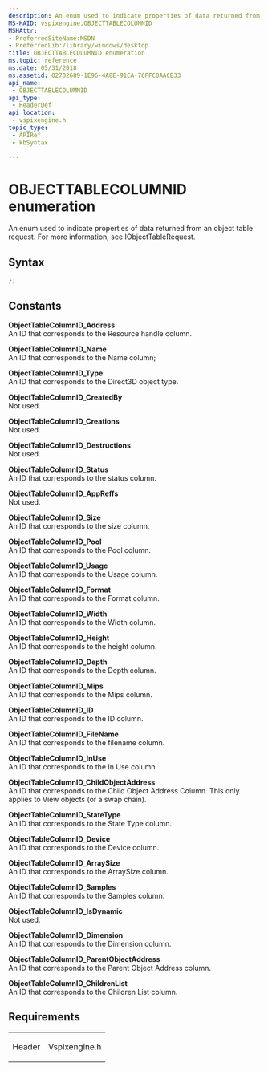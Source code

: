 ```yaml
---
description: An enum used to indicate properties of data returned from an object table request. For more information, see IObjectTableRequest.
MS-HAID: vspixengine.OBJECTTABLECOLUMNID
MSHAttr:
- PreferredSiteName:MSDN
- PreferredLib:/library/windows/desktop
title: OBJECTTABLECOLUMNID enumeration
ms.topic: reference
ms.date: 05/31/2018
ms.assetid: 02702689-1E96-4A8E-91CA-76FFC0AACB33
api_name: 
 - OBJECTTABLECOLUMNID
api_type: 
 - HeaderDef
api_location: 
 - vspixengine.h
topic_type: 
 - APIRef
 - kbSyntax

---
```


# <span id="vspixengine.objecttablecolumnid"></span>OBJECTTABLECOLUMNID enumeration

An enum used to indicate properties of data returned from an object table request. For more information, see IObjectTableRequest.

## Syntax


```C++
};
```

## Constants

<span id="ObjectTableColumnID_Address"></span><span id="objecttablecolumnid_address"></span><span id="OBJECTTABLECOLUMNID_ADDRESS"></span>**ObjectTableColumnID\_Address**  
An ID that corresponds to the Resource handle column.

<span id="ObjectTableColumnID_Name"></span><span id="objecttablecolumnid_name"></span><span id="OBJECTTABLECOLUMNID_NAME"></span>**ObjectTableColumnID\_Name**  
An ID that corresponds to the Name column;

<span id="ObjectTableColumnID_Type"></span><span id="objecttablecolumnid_type"></span><span id="OBJECTTABLECOLUMNID_TYPE"></span>**ObjectTableColumnID\_Type**  
An ID that corresponds to the Direct3D object type.

<span id="ObjectTableColumnID_CreatedBy"></span><span id="objecttablecolumnid_createdby"></span><span id="OBJECTTABLECOLUMNID_CREATEDBY"></span>**ObjectTableColumnID\_CreatedBy**  
Not used.

<span id="ObjectTableColumnID_Creations"></span><span id="objecttablecolumnid_creations"></span><span id="OBJECTTABLECOLUMNID_CREATIONS"></span>**ObjectTableColumnID\_Creations**  
Not used.

<span id="ObjectTableColumnID_Destructions"></span><span id="objecttablecolumnid_destructions"></span><span id="OBJECTTABLECOLUMNID_DESTRUCTIONS"></span>**ObjectTableColumnID\_Destructions**  
Not used.

<span id="ObjectTableColumnID_Status"></span><span id="objecttablecolumnid_status"></span><span id="OBJECTTABLECOLUMNID_STATUS"></span>**ObjectTableColumnID\_Status**  
An ID that corresponds to the status column.

<span id="ObjectTableColumnID_AppReffs"></span><span id="objecttablecolumnid_appreffs"></span><span id="OBJECTTABLECOLUMNID_APPREFFS"></span>**ObjectTableColumnID\_AppReffs**  
Not used.

<span id="ObjectTableColumnID_Size"></span><span id="objecttablecolumnid_size"></span><span id="OBJECTTABLECOLUMNID_SIZE"></span>**ObjectTableColumnID\_Size**  
An ID that corresponds to the size column.

<span id="ObjectTableColumnID_Pool"></span><span id="objecttablecolumnid_pool"></span><span id="OBJECTTABLECOLUMNID_POOL"></span>**ObjectTableColumnID\_Pool**  
An ID that corresponds to the Pool column.

<span id="ObjectTableColumnID_Usage"></span><span id="objecttablecolumnid_usage"></span><span id="OBJECTTABLECOLUMNID_USAGE"></span>**ObjectTableColumnID\_Usage**  
An ID that corresponds to the Usage column.

<span id="ObjectTableColumnID_Format"></span><span id="objecttablecolumnid_format"></span><span id="OBJECTTABLECOLUMNID_FORMAT"></span>**ObjectTableColumnID\_Format**  
An ID that corresponds to the Format column.

<span id="ObjectTableColumnID_Width"></span><span id="objecttablecolumnid_width"></span><span id="OBJECTTABLECOLUMNID_WIDTH"></span>**ObjectTableColumnID\_Width**  
An ID that corresponds to the Width column.

<span id="ObjectTableColumnID_Height"></span><span id="objecttablecolumnid_height"></span><span id="OBJECTTABLECOLUMNID_HEIGHT"></span>**ObjectTableColumnID\_Height**  
An ID that corresponds to the height column.

<span id="ObjectTableColumnID_Depth"></span><span id="objecttablecolumnid_depth"></span><span id="OBJECTTABLECOLUMNID_DEPTH"></span>**ObjectTableColumnID\_Depth**  
An ID that corresponds to the Depth column.

<span id="ObjectTableColumnID_Mips"></span><span id="objecttablecolumnid_mips"></span><span id="OBJECTTABLECOLUMNID_MIPS"></span>**ObjectTableColumnID\_Mips**  
An ID that corresponds to the Mips column.

<span id="ObjectTableColumnID_ID"></span><span id="objecttablecolumnid_id"></span><span id="OBJECTTABLECOLUMNID_ID"></span>**ObjectTableColumnID\_ID**  
An ID that corresponds to the ID column.

<span id="ObjectTableColumnID_FileName"></span><span id="objecttablecolumnid_filename"></span><span id="OBJECTTABLECOLUMNID_FILENAME"></span>**ObjectTableColumnID\_FileName**  
An ID that corresponds to the filename column.

<span id="ObjectTableColumnID_InUse"></span><span id="objecttablecolumnid_inuse"></span><span id="OBJECTTABLECOLUMNID_INUSE"></span>**ObjectTableColumnID\_InUse**  
An ID that corresponds to the In Use column.

<span id="ObjectTableColumnID_ChildObjectAddress"></span><span id="objecttablecolumnid_childobjectaddress"></span><span id="OBJECTTABLECOLUMNID_CHILDOBJECTADDRESS"></span>**ObjectTableColumnID\_ChildObjectAddress**  
An ID that corresponds to the Child Object Address Column. This only applies to View objects (or a swap chain).

<span id="ObjectTableColumnID_StateType"></span><span id="objecttablecolumnid_statetype"></span><span id="OBJECTTABLECOLUMNID_STATETYPE"></span>**ObjectTableColumnID\_StateType**  
An ID that corresponds to the State Type column.

<span id="ObjectTableColumnID_Device"></span><span id="objecttablecolumnid_device"></span><span id="OBJECTTABLECOLUMNID_DEVICE"></span>**ObjectTableColumnID\_Device**  
An ID that corresponds to the Device column.

<span id="ObjectTableColumnID_ArraySize"></span><span id="objecttablecolumnid_arraysize"></span><span id="OBJECTTABLECOLUMNID_ARRAYSIZE"></span>**ObjectTableColumnID\_ArraySize**  
An ID that corresponds to the ArraySize column.

<span id="ObjectTableColumnID_Samples"></span><span id="objecttablecolumnid_samples"></span><span id="OBJECTTABLECOLUMNID_SAMPLES"></span>**ObjectTableColumnID\_Samples**  
An ID that corresponds to the Samples column.

<span id="ObjectTableColumnID_IsDynamic"></span><span id="objecttablecolumnid_isdynamic"></span><span id="OBJECTTABLECOLUMNID_ISDYNAMIC"></span>**ObjectTableColumnID\_IsDynamic**  
Not used.

<span id="ObjectTableColumnID_Dimension"></span><span id="objecttablecolumnid_dimension"></span><span id="OBJECTTABLECOLUMNID_DIMENSION"></span>**ObjectTableColumnID\_Dimension**  
An ID that corresponds to the Dimension column.

<span id="ObjectTableColumnID_ParentObjectAddress"></span><span id="objecttablecolumnid_parentobjectaddress"></span><span id="OBJECTTABLECOLUMNID_PARENTOBJECTADDRESS"></span>**ObjectTableColumnID\_ParentObjectAddress**  
An ID that corresponds to the Parent Object Address column.

<span id="ObjectTableColumnID_ChildrenList"></span><span id="objecttablecolumnid_childrenlist"></span><span id="OBJECTTABLECOLUMNID_CHILDRENLIST"></span>**ObjectTableColumnID\_ChildrenList**  
An ID that corresponds to the Children List column.

## Requirements

<table><colgroup><col  /><col  /></colgroup><tbody><tr class="odd"><td><p>Header</p></td><td>Vspixengine.h</td></tr></tbody></table>

 

 



